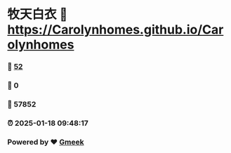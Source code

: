 # 牧天白衣 :link: https://Carolynhomes.github.io/Carolynhomes 
### :page_facing_up: [52](https://Carolynhomes.github.io/Carolynhomes/tag.html) 
### :speech_balloon: 0 
### :hibiscus: 57852 
### :alarm_clock: 2025-01-18 09:48:17 
### Powered by :heart: [Gmeek](https://github.com/Meekdai/Gmeek)
